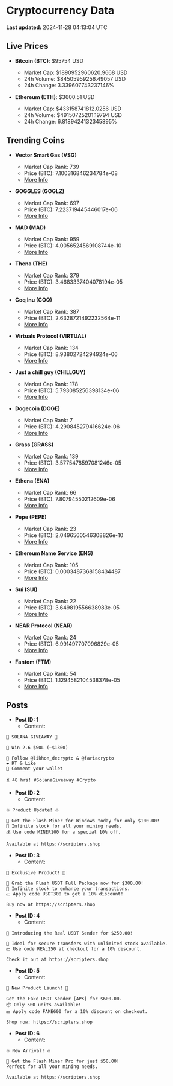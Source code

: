 # Cryptocurrency Data

**Last updated:** 2024-11-28 04:13:04 UTC

## Live Prices
- **Bitcoin (BTC)**: $95754 USD
  - Market Cap: $1890952960620.9668 USD
  - 24h Volume: $84505959256.49057 USD
  - 24h Change: 3.339607743237146%

- **Ethereum (ETH)**: $3600.51 USD
  - Market Cap: $433158741812.0256 USD
  - 24h Volume: $49150725201.19794 USD
  - 24h Change: 6.8189424132345895%

## Trending Coins
- **Vector Smart Gas (VSG)**
  - Market Cap Rank: 739
  - Price (BTC): 7.100316846234784e-08
  - [More Info](https://www.coingecko.com/en/coins/vector-smart-gas)

- **GOGGLES (GOGLZ)**
  - Market Cap Rank: 697
  - Price (BTC): 7.223719445446017e-06
  - [More Info](https://www.coingecko.com/en/coins/goggles)

- **MAD (MAD)**
  - Market Cap Rank: 959
  - Price (BTC): 4.0056524569108744e-10
  - [More Info](https://www.coingecko.com/en/coins/mad-2)

- **Thena (THE)**
  - Market Cap Rank: 379
  - Price (BTC): 3.4683337404078194e-05
  - [More Info](https://www.coingecko.com/en/coins/thena)

- **Coq Inu (COQ)**
  - Market Cap Rank: 387
  - Price (BTC): 2.6328721492232564e-11
  - [More Info](https://www.coingecko.com/en/coins/coq-inu)

- **Virtuals Protocol (VIRTUAL)**
  - Market Cap Rank: 134
  - Price (BTC): 8.93802724294924e-06
  - [More Info](https://www.coingecko.com/en/coins/virtual-protocol)

- **Just a chill guy (CHILLGUY)**
  - Market Cap Rank: 178
  - Price (BTC): 5.793085256398134e-06
  - [More Info](https://www.coingecko.com/en/coins/just-a-chill-guy)

- **Dogecoin (DOGE)**
  - Market Cap Rank: 7
  - Price (BTC): 4.290845279416624e-06
  - [More Info](https://www.coingecko.com/en/coins/dogecoin)

- **Grass (GRASS)**
  - Market Cap Rank: 139
  - Price (BTC): 3.5775478597081246e-05
  - [More Info](https://www.coingecko.com/en/coins/grass)

- **Ethena (ENA)**
  - Market Cap Rank: 66
  - Price (BTC): 7.80794550212609e-06
  - [More Info](https://www.coingecko.com/en/coins/ethena)

- **Pepe (PEPE)**
  - Market Cap Rank: 23
  - Price (BTC): 2.0496560546308826e-10
  - [More Info](https://www.coingecko.com/en/coins/pepe)

- **Ethereum Name Service (ENS)**
  - Market Cap Rank: 105
  - Price (BTC): 0.0003487368158434487
  - [More Info](https://www.coingecko.com/en/coins/ethereum-name-service)

- **Sui (SUI)**
  - Market Cap Rank: 22
  - Price (BTC): 3.649819556638983e-05
  - [More Info](https://www.coingecko.com/en/coins/sui)

- **NEAR Protocol (NEAR)**
  - Market Cap Rank: 24
  - Price (BTC): 6.991497707096829e-05
  - [More Info](https://www.coingecko.com/en/coins/near)

- **Fantom (FTM)**
  - Market Cap Rank: 54
  - Price (BTC): 1.1294582104538378e-05
  - [More Info](https://www.coingecko.com/en/coins/fantom)

## Posts
- **Post ID: 1**
  - Content:
```
🚀 SOLANA GIVEAWAY 🚀

🎁 Win 2.6 $SOL (~$1300)

🤝 Follow @likhon_decrypto & @fariacrypto
❤️ RT & Like
💬 Comment your wallet

⏳ 48 hrs! #SolanaGiveaway #Crypto
```

- **Post ID: 2**
  - Content:
```
🔥 Product Update! 🔥

🚀 Get the Flash Miner for Windows today for only $100.00!
🔋 Infinite stock for all your mining needs.
💰 Use code MINER100 for a special 10% off.

Available at https://scripters.shop
```

- **Post ID: 3**
  - Content:
```
🎁 Exclusive Product! 🎁

💸 Grab the Flash USDT Full Package now for $300.00!
🎉 Infinite stock to enhance your transactions.
💵 Apply code USDT300 to get a 10% discount!

Buy now at https://scripters.shop
```

- **Post ID: 4**
  - Content:
```
💎 Introducing the Real USDT Sender for $250.00!

💼 Ideal for secure transfers with unlimited stock available.
💵 Use code REAL250 at checkout for a 10% discount.

Check it out at https://scripters.shop
```

- **Post ID: 5**
  - Content:
```
🚀 New Product Launch! 🚀

Get the Fake USDT Sender [APK] for $600.00.
📦 Only 500 units available!
💵 Apply code FAKE600 for a 10% discount on checkout.

Shop now: https://scripters.shop
```

- **Post ID: 6**
  - Content:
```
🔥 New Arrival! 🔥

💸 Get the Flash Miner Pro for just $50.00!
Perfect for all your mining needs.

Available at https://scripters.shop
```

